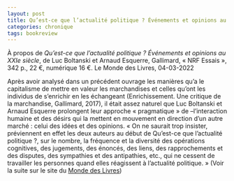 ```yaml
---
layout: post
title: Qu’est-ce que l’actualité politique ? Événements et opinions au XXIe siècle
categories: chronique
tags: bookreview
---
```


À propos de <i>Qu’est-ce que l’actualité politique ? Événements et opinions au XXIe siècle</i>, de Luc Boltanski et Arnaud Esquerre, Gallimard, « NRF Essais », 342 p., 22 €, numérique 16 €.
Le Monde des Livres, 04-03-2022

Après avoir analysé dans un précédent ouvrage les manières qu’a le capitalisme de mettre en valeur les marchandises et celles qu’ont les individus de s’enrichir en les échangeant (Enrichissement. Une critique de la marchandise, Gallimard, 2017), il était assez naturel que Luc Boltanski et Arnaud Esquerre prolongent leur approche « pragmatique » de –l’interaction humaine et des désirs qui la mettent en mouvement en direction d’un autre marché : celui des idées et des opinions. « On ne saurait trop insister, préviennent en effet les deux auteurs au début de Qu’est-ce que l’actualité politique ?, sur le nombre, la fréquence et la diversité des opérations cognitives, des jugements, des énoncés, des liens, des rapprochements et des disputes, des sympathies et des antipathies, etc., qui ne cessent de travailler les personnes quand elles réagissent à l’actualité politique. »
(Voir la suite sur le site du [Monde des Livres](https://www.lemonde.fr/livres/article/2022/03/04/qu-est-ce-que-l-actualite-politique-de-luc-boltanski-et-arnaud-esquerre-ce-qui-anime-les-lecteurs-d-actualite_6116221_3260.html))
